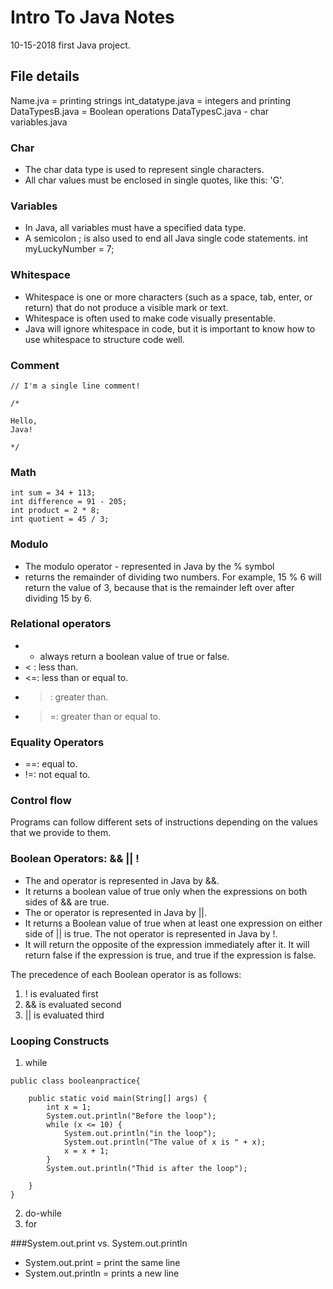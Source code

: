 # Intro To Java Notes
10-15-2018 first Java project.

## File details
Name.jva = printing strings
int_datatype.java = integers and printing
DataTypesB.java = Boolean operations
DataTypesC.java - char
variables.java

### Char
- The char data type is used to represent single characters. 
- All char values must be enclosed in single quotes, like this: 'G'.


### Variables
- In Java, all variables must have a specified data type.
- A semicolon ; is also used to end all Java single code statements. 
int myLuckyNumber = 7;


### Whitespace
- Whitespace is one or more characters (such as a space, tab, enter, or return) that do not produce a visible mark or text. 
- Whitespace is often used to make code visually presentable.
- Java will ignore whitespace in code, but it is important to know how to use whitespace to structure code well. 

### Comment
```
// I'm a single line comment!
```

```
/*

Hello, 
Java! 

*/
```
### Math
```
int sum = 34 + 113;
int difference = 91 - 205;
int product = 2 * 8; 
int quotient = 45 / 3;
```

### Modulo
- The modulo operator - represented in Java by the % symbol 
- returns the remainder of dividing two numbers.
For example, 15 % 6 will return the value of 3, because that is the remainder left over after dividing 15 by 6.

### Relational operators 
- -  always return a boolean value of true or false.
- < : less than.
- <=: less than or equal to.
- >: greater than.
- >=: greater than or equal to.

### Equality Operators
- ==: equal to.
- !=: not equal to.


### Control flow
Programs can follow different sets of instructions depending on the values that we provide to them. 

### Boolean Operators: && || !
- The and operator is represented in Java by &&.
- It returns a boolean value of true only when the expressions on both sides of && are true.
- The or operator is represented in Java by ||.
- It returns a Boolean value of true when at least one expression on either side of || is true.
The not operator is represented in Java by !.
- It will return the opposite of the expression immediately after it. It will return false if the expression is true, and true if the expression is false.



The precedence of each Boolean operator is as follows:

1. ! is evaluated first
2. && is evaluated second
3. || is evaluated third

### Looping Constructs
1. while
```
public class booleanpractice{
	
	public static void main(String[] args) {
		int x = 1;
		System.out.println("Before the loop");
		while (x <= 10) {
			System.out.println("in the loop");
			System.out.println("The value of x is " + x);
			x = x + 1;
		}
		System.out.println("Thid is after the loop");
		
	}
}
```
2. do-while
3.  for

###System.out.print vs. System.out.println
- System.out.print = print the same line
- System.out.println = prints a new line